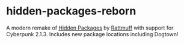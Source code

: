 # hidden-packages-reborn
A modern remake of [Hidden Packages](https://www.nexusmods.com/cyberpunk2077/mods/3586) by [Rattmuff](https://next.nexusmods.com/profile/Rattmuff) with support for Cyberpunk 2.1.3. Includes new package locations including Dogtown!

